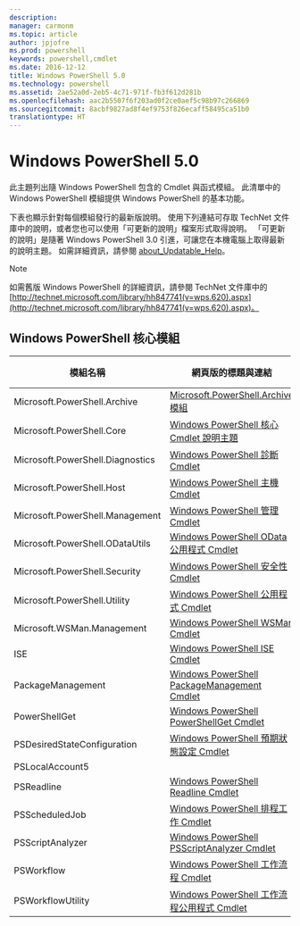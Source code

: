 ```yaml
---
description: 
manager: carmonm
ms.topic: article
author: jpjofre
ms.prod: powershell
keywords: powershell,cmdlet
ms.date: 2016-12-12
title: Windows PowerShell 5.0
ms.technology: powershell
ms.assetid: 2ae52a0d-2eb5-4c71-971f-fb3f612d281b
ms.openlocfilehash: aac2b5507f6f203ad0f2ce0aef5c98b97c266869
ms.sourcegitcommit: 8acbf9827ad8f4ef9753f826ecaff58495ca51b0
translationtype: HT
---
```

# <a name="windows-powershell-50"></a>Windows PowerShell 5.0
此主題列出隨 Windows PowerShell 包含的 Cmdlet 與函式模組。 此清單中的 Windows PowerShell 模組提供 Windows PowerShell 的基本功能。

下表也顯示針對每個模組發行的最新版說明。 使用下列連結可存取 TechNet 文件庫中的說明，或者您也可以使用「可更新的說明」檔案形式取得說明。 「可更新的說明」是隨著 Windows PowerShell 3.0 引進，可讓您在本機電腦上取得最新的說明主題。 如需詳細資訊，請參閱 [about_Updatable_Help](http://technet.microsoft.com/library/hh847735.aspx)。

> [!NOTE]
> 如需舊版 Windows PowerShell 的詳細資訊，請參閱 TechNet 文件庫中的 [http://technet.microsoft.com/library/hh847741(v=wps.620).aspx](http://technet.microsoft.com/library/hh847741(v=wps.620).aspx)。

## <a name="windows-powershell-core-modules"></a>Windows PowerShell 核心模組

|模組名稱|網頁版的標題與連結|最新版本|
|---------------|---------------------------------|------------------|
|Microsoft.PowerShell.Archive|[Microsoft.PowerShell.Archive 模組](Microsoft.PowerShell.Archive-Module.md)|5.0.1.0|
|Microsoft.PowerShell.Core|[Windows PowerShell 核心 Cmdlet 說明主題](https://technet.microsoft.com/en-us/library/416b758e-e714-407f-bb6e-4d4e9112be95)|5.0.1.0|
|Microsoft.PowerShell.Diagnostics|[Windows PowerShell 診斷 Cmdlet](http://technet.microsoft.com/library/792C093D-2DAA-4A9D-96CF-A30A9A9595B4)|5.0.1.0|
|Microsoft.PowerShell.Host|[Windows PowerShell 主機 Cmdlet](http://technet.microsoft.com/library/E1957183-3E3C-481F-B604-F58550D42C4C)|5.0.1.0|
|Microsoft.PowerShell.Management|[Windows PowerShell 管理 Cmdlet](http://technet.microsoft.com/library/A7DCE904-3284-4CBD-8AF4-9B660E0F8CF4)|5.0.1.0|
|Microsoft.PowerShell.ODataUtils|[Windows PowerShell OData 公用程式 Cmdlet](http://technet.microsoft.com/library/dn818911(v=wps.640).aspx)|5.0.1.0|
|Microsoft.PowerShell.Security|[Windows PowerShell 安全性 Cmdlet](http://technet.microsoft.com/library/3D94A738-3A83-4BD3-8937-E518890D576F)|5.0.1.0|
|Microsoft.PowerShell.Utility|[Windows PowerShell 公用程式 Cmdlet](http://technet.microsoft.com/library/E5764DA6-8961-4320-B733-F460F3E6F730)|5.0.1.0|
|Microsoft.WSMan.Management|[Windows PowerShell WSMan Cmdlet](http://technet.microsoft.com/library/F0905869-019D-42B5-94FE-6457A182BA57)|5.0.1.0|
|ISE|[Windows PowerShell ISE Cmdlet](http://technet.microsoft.com/library/7F6F1CD2-2409-47C0-8BED-72FFC88DE104)|5.0.1.0|
|PackageManagement|[Windows PowerShell PackageManagement Cmdlet](http://technet.microsoft.com/library/dn890951.aspx)|5.0.1.0|
|PowerShellGet|[Windows PowerShell PowerShellGet Cmdlet](http://technet.microsoft.com/library/dn835097.aspx)|5.0.1.0|
|PSDesiredStateConfiguration|[Windows PowerShell 預期狀態設定 Cmdlet](https://technet.microsoft.com/en-US/library/dn521624.aspx)|5.0.1.0|
|PSLocalAccount5||5.0.1.0|
|PSReadline|[Windows PowerShell Readline Cmdlet](https://technet.microsoft.com/en-US/library/mt560330)|5.0.1.0|
|PSScheduledJob|[Windows PowerShell 排程工作 Cmdlet](http://technet.microsoft.com/library/DE2215F0-B525-4F65-A059-480B786C6B11)|5.0.1.0|
|PSScriptAnalyzer|[Windows PowerShell PSScriptAnalyzer Cmdlet](http://technet.microsoft.com/library/dn927161.aspx)|5.0.1.0|
|PSWorkflow|[Windows PowerShell 工作流程 Cmdlet](http://technet.microsoft.com/library/A6B6D03A-6FDF-478A-B08A-0C145AB690BD)|5.0.1.0|
|PSWorkflowUtility|[Windows PowerShell 工作流程公用程式 Cmdlet](http://technet.microsoft.com/library/D33B1B65-7140-431C-9A70-F768D025074A)|5.0.1.0|


